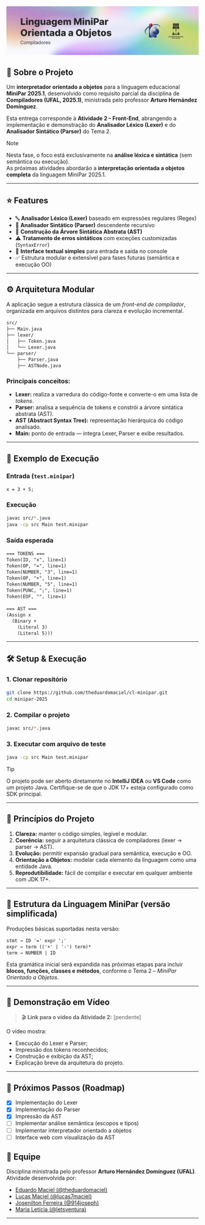 <picture>
  <source media="(prefers-color-scheme: dark)" srcset="/.github/cover.png">
  <source media="(prefers-color-scheme: light)" srcset="/.github/cover_light.png">
  <img alt="Banner do projeto MiniPar 2025.1" src="/.github/cover_light.png">
</picture>

<br />

## 🚶 Sobre o Projeto

Um **interpretador orientado a objetos** para a linguagem educacional **MiniPar 2025.1**, desenvolvido como requisito parcial da disciplina de **Compiladores (UFAL, 2025.1)**, ministrada pelo professor **Arturo Hernández Domínguez**.

Esta entrega corresponde à **Atividade 2 – Front-End**, abrangendo a implementação e demonstração do **Analisador Léxico (Lexer)** e do **Analisador Sintático (Parser)** do Tema 2.

> [!NOTE]
> Nesta fase, o foco está exclusivamente na **análise léxica e sintática** (sem semântica ou execução).  
> As próximas atividades abordarão a **interpretação orientada a objetos completa** da linguagem MiniPar 2025.1.

---

## ⭐ Features

- 🔤 **Analisador Léxico (Lexer)** baseado em expressões regulares (Regex)
- 🧱 **Analisador Sintático (Parser)** descendente recursivo
- 🌳 **Construção da Árvore Sintática Abstrata (AST)**
- ⚠️ **Tratamento de erros sintáticos** com exceções customizadas (`SyntaxError`)
- 📄 **Interface textual simples** para entrada e saída no console
- ✅ Estrutura modular e extensível para fases futuras (semântica e execução OO)

---

## ⚙️ Arquitetura Modular

A aplicação segue a estrutura clássica de um *front-end de compilador*, organizada em arquivos distintos para clareza e evolução incremental.

```
src/
├── Main.java
├── lexer/
│   ├── Token.java
│   └── Lexer.java
└── parser/
    ├── Parser.java
    ├── ASTNode.java

```

### Principais conceitos:

- **Lexer:** realiza a varredura do código-fonte e converte-o em uma lista de *tokens*.
- **Parser:** analisa a sequência de tokens e constrói a árvore sintática abstrata (AST).
- **AST (Abstract Syntax Tree):** representação hierárquica do código analisado.
- **Main:** ponto de entrada — integra Lexer, Parser e exibe resultados.

---

## 🧩 Exemplo de Execução

### Entrada (`test.minipar`)
```minipar
x = 3 + 5;
```

### Execução

```bash
javac src/*.java
java -cp src Main test.minipar
```

### Saída esperada

```
=== TOKENS ===
Token(ID, "x", line=1)
Token(OP, "=", line=1)
Token(NUMBER, "3", line=1)
Token(OP, "+", line=1)
Token(NUMBER, "5", line=1)
Token(PUNC, ";", line=1)
Token(EOF, "", line=1)

=== AST ===
(Assign x
  (Binary +
    (Literal 3)
    (Literal 5)))
```

---

## 🛠️ Setup & Execução

### 1. Clonar repositório

```bash
git clone https://github.com/theduardomaciel/cl-minipar.git
cd minipar-2025
```

### 2. Compilar o projeto

```bash
javac src/*.java
```

### 3. Executar com arquivo de teste

```bash
java -cp src Main test.minipar
```

> [!TIP]
> O projeto pode ser aberto diretamente no **IntelliJ IDEA** ou **VS Code** como um projeto Java.
> Certifique-se de que o JDK 17+ esteja configurado como SDK principal.

---

## 🧠 Princípios do Projeto

1. **Clareza:** manter o código simples, legível e modular.
2. **Coerência:** seguir a arquitetura clássica de compiladores (lexer → parser → AST).
3. **Evolução:** permitir expansão gradual para semântica, execução e OO.
4. **Orientação a Objetos:** modelar cada elemento da linguagem como uma entidade Java.
5. **Reprodutibilidade:** fácil de compilar e executar em qualquer ambiente com JDK 17+.

---

## 🧮 Estrutura da Linguagem MiniPar (versão simplificada)

Produções básicas suportadas nesta versão:

```
stmt → ID '=' expr ';'
expr → term (('+' | '-') term)*
term → NUMBER | ID
```

Esta gramática inicial será expandida nas próximas etapas para incluir **blocos, funções, classes e métodos**, conforme o Tema 2 – *MiniPar Orientado a Objetos*.

---

## 🎥 Demonstração em Vídeo

> 🎬 **Link para o vídeo da Atividade 2:**
> [pendente]

O vídeo mostra:

* Execução do Lexer e Parser;
* Impressão dos tokens reconhecidos;
* Construção e exibição da AST;
* Explicação breve da arquitetura do projeto.

---

## 🧱 Próximos Passos (Roadmap)

* [x] Implementação do Lexer
* [x] Implementação do Parser
* [x] Impressão da AST
* [ ] Implementar análise semântica (escopos e tipos)
* [ ] Implementar interpretador orientado a objetos
* [ ] Interface web com visualização da AST

## 👥 Equipe

Disciplina ministrada pelo professor **Arturo Hernández Domínguez (UFAL)**.
Atividade desenvolvida por:

* [Eduardo Maciel (@theduardomaciel)](https://github.com/theduardomaciel)
* [Lucas Maciel (@lucas7maciel)](https://github.com/lucas7maciel)
* [Josenilton Ferreira (@914joseph)](https://github.com/914joseph)
* [Maria Letícia (@letsventura)](https://github.com/letsventura)

---

